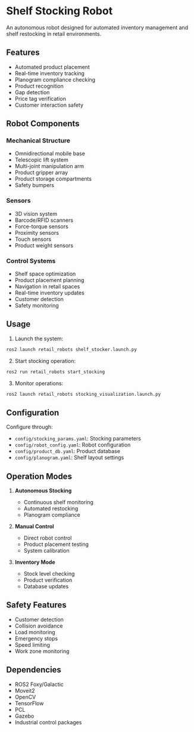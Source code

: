 # Shelf Stocking Robot

An autonomous robot designed for automated inventory management and shelf restocking in retail environments.

## Features

- Automated product placement
- Real-time inventory tracking
- Planogram compliance checking
- Product recognition
- Gap detection
- Price tag verification
- Customer interaction safety

## Robot Components

### Mechanical Structure
- Omnidirectional mobile base
- Telescopic lift system
- Multi-joint manipulation arm
- Product gripper array
- Product storage compartments
- Safety bumpers

### Sensors
- 3D vision system
- Barcode/RFID scanners
- Force-torque sensors
- Proximity sensors
- Touch sensors
- Product weight sensors

### Control Systems
- Shelf space optimization
- Product placement planning
- Navigation in retail spaces
- Real-time inventory updates
- Customer detection
- Safety monitoring

## Usage

1. Launch the system:
```bash
ros2 launch retail_robots shelf_stocker.launch.py
```

2. Start stocking operation:
```bash
ros2 run retail_robots start_stocking
```

3. Monitor operations:
```bash
ros2 launch retail_robots stocking_visualization.launch.py
```

## Configuration

Configure through:
- `config/stocking_params.yaml`: Stocking parameters
- `config/robot_config.yaml`: Robot configuration
- `config/product_db.yaml`: Product database
- `config/planogram.yaml`: Shelf layout settings

## Operation Modes

1. **Autonomous Stocking**
   - Continuous shelf monitoring
   - Automated restocking
   - Planogram compliance

2. **Manual Control**
   - Direct robot control
   - Product placement testing
   - System calibration

3. **Inventory Mode**
   - Stock level checking
   - Product verification
   - Database updates

## Safety Features

- Customer detection
- Collision avoidance
- Load monitoring
- Emergency stops
- Speed limiting
- Work zone monitoring

## Dependencies

- ROS2 Foxy/Galactic
- Moveit2
- OpenCV
- TensorFlow
- PCL
- Gazebo
- Industrial control packages 